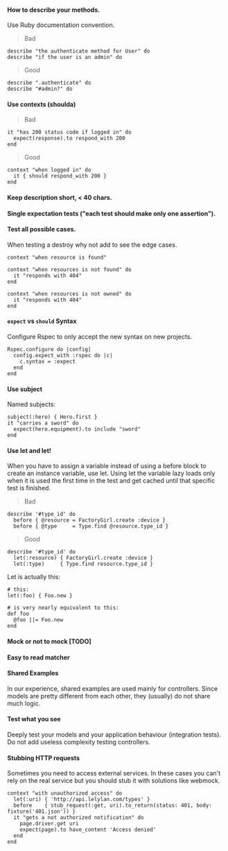 #### How to describe your methods.

Use Ruby documentation convention.

> Bad
    
    describe "the authenticate method for User" do
    describe "if the user is an admin" do

> Good

    describe ".authenticate" do
    describe "#admin?" do

#### Use contexts (shoulda)

> Bad

    it "has 200 status code if logged in" do
      expect(response).to respond_with 200
    end

> Good

    context "when logged in" do
      it { should respond_with 200 }
    end

#### Keep description short, < 40 chars.

#### Single expectation tests ("each test should make only one assertion").

#### Test all possible cases.

When testing a destroy why not add to see the edge cases.

    context "when resource is found"

    context "when resources is not found" do
      it "responds with 404"
    end

    context "when resources is not owned" do
      it "responds with 404"
    end

#### `expect`  vs `should` Syntax

Configure Rspec to only accept the new syntax on new projects.

    Rspec.configure do |config|
      config.expect_with :rspec do |c|
        c.syntax = :expect
      end
    end

#### Use subject

Named subjects:
  
    subject(:hero) { Hero.first }
    it "carries a sword" do
      expect(hero.equipment).to include "sword"
    end

#### Use let and let!

When you have to assign a variable instead of using a before block to create an instance variable, use let. Using let the variable lazy loads only when it is used the first time in the test and get cached until that specific test is finished.

> Bad

    describe '#type_id' do
      before { @resource = FactoryGirl.create :device }
      before { @type     = Type.find @resource.type_id }

> Good

    describe '#type_id' do
      let(:resource) { FactoryGirl.create :device }
      let(:type)     { Type.find resource.type_id }

Let is actually this:

    # this:
    let(:foo) { Foo.new }

    # is very nearly equivalent to this:
    def foo
      @foo ||= Foo.new
    end

#### Mock or not to mock [TODO]

#### Easy to read matcher 

#### Shared Examples

In our experience, shared examples are used mainly for controllers. Since models are pretty different from each other, they (usually) do not share much logic.

#### Test what you see

Deeply test your models and your application behaviour (integration tests). Do not add useless complexity testing controllers.

#### Stubbing HTTP requests

Sometimes you need to access external services. In these cases you can't rely on the real service but you should stub it with solutions like webmock.

    context "with unauthorized access" do
      let(:uri) { 'http://api.lelylan.com/types' }
      before    { stub_request(:get, uri).to_return(status: 401, body: fixture('401.json')) }
      it "gets a not authorized notification" do
        page.driver.get uri
        expect(page).to have_content 'Access denied'
      end
    end

